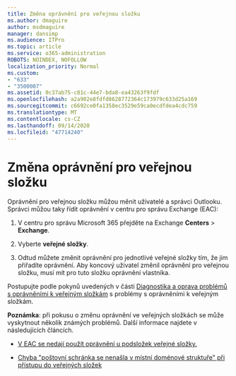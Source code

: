 ```yaml
---
title: Změna oprávnění pro veřejnou složku
ms.author: dmaguire
author: msdmaguire
manager: dansimp
ms.audience: ITPro
ms.topic: article
ms.service: o365-administration
ROBOTS: NOINDEX, NOFOLLOW
localization_priority: Normal
ms.custom:
- "633"
- "3500007"
ms.assetid: 0c37ab75-c81c-44e7-bda8-ea43263f9fdf
ms.openlocfilehash: a2a902e8fdfd8628772364c173979c633d25a169
ms.sourcegitcommit: c6692ce0fa1358ec3529e59ca0ecdfdea4cdc759
ms.translationtype: MT
ms.contentlocale: cs-CZ
ms.lasthandoff: 09/14/2020
ms.locfileid: "47714240"
---
```

# <a name="changing-public-folder-permissions"></a>Změna oprávnění pro veřejnou složku

Oprávnění pro veřejnou složku můžou měnit uživatelé a správci Outlooku. Správci můžou taky řídit oprávnění v centru pro správu Exchange (EAC):
  
1. V centru pro správu Microsoft 365 přejděte na Exchange **Centers** \> **Exchange**.

2. Vyberte **veřejné složky**.

3. Odtud můžete změnit oprávnění pro jednotlivé veřejné složky tím, že jim přiřadíte oprávnění. Aby koncový uživatel změnil oprávnění pro veřejnou složku, musí mít pro tuto složku oprávnění vlastníka.

Postupujte podle pokynů uvedených v části [Diagnostika a oprava problémů s oprávněními k veřejným složkám](https://docs.microsoft.com/exchange/troubleshoot/public-folders/public-folder-permission-issues) s problémy s oprávněními k veřejným složkám.

**Poznámka**: při pokusu o změnu oprávnění ve veřejných složkách se může vyskytnout několik známých problémů. Další informace najdete v následujících článcích.

- [V EAC se nedají použít oprávnění u podsložek veřejné složky.](https://docs.microsoft.com/exchange/troubleshoot/public-folders/can%E2%80%99t-apply-permissions-public-folder-subfolders)

- [Chyba "poštovní schránka se nenašla v místní doménové struktuře" při přístupu do veřejných složek](https://docs.microsoft.com/exchange/troubleshoot/public-folders/mailbox-not-found-local-forest-public-folder)
